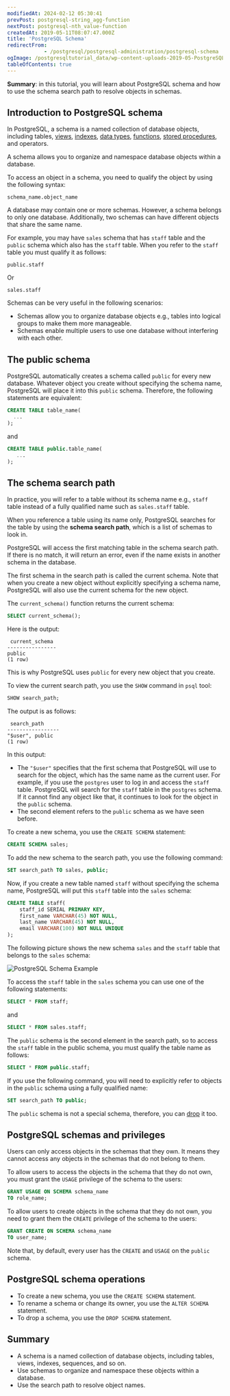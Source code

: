 ```yaml
---
modifiedAt: 2024-02-12 05:30:41
prevPost: postgresql-string_agg-function
nextPost: postgresql-nth_value-function
createdAt: 2019-05-11T08:07:47.000Z
title: 'PostgreSQL Schema'
redirectFrom: 
            - /postgresql/postgresql-administration/postgresql-schema
ogImage: /postgresqltutorial_data/wp-content-uploads-2019-05-PostgreSQL-Schema-Example.png
tableOfContents: true
---
```


**Summary**: in this tutorial, you will learn about PostgreSQL schema and how to use the schema search path to resolve objects in schemas.

## Introduction to PostgreSQL schema

In PostgreSQL, a schema is a named collection of database objects, including tables, [views](/postgresql/postgresql-views), [indexes](/postgresql/postgresql-indexes), [data types](/postgresql/postgresql-data-types), [functions](/postgresql/postgresql-plpgsql/postgresql-create-function), [stored procedures](/postgresql/postgresql-plpgsql/postgresql-create-procedure), and operators.

A schema allows you to organize and namespace database objects within a database.

To access an object in a schema, you need to qualify the object by using the following syntax:

```
schema_name.object_name
```

A database may contain one or more schemas. However, a schema belongs to only one database. Additionally, two schemas can have different objects that share the same name.

For example, you may have `sales` schema that has `staff` table and the `public` schema which also has the `staff` table. When you refer to the `staff` table you must qualify it as follows:

```
public.staff
```

Or

```
sales.staff
```

Schemas can be very useful in the following scenarios:

- Schemas allow you to organize database objects e.g., tables into logical groups to make them more manageable.
- Schemas enable multiple users to use one database without interfering with each other.

## The public schema

PostgreSQL automatically creates a schema called `public` for every new database. Whatever object you create without specifying the schema name, PostgreSQL will place it into this `public` schema. Therefore, the following statements are equivalent:

```sql
CREATE TABLE table_name(
  ...
);
```

and

```sql
CREATE TABLE public.table_name(
   ...
);
```

## The schema search path

In practice, you will refer to a table without its schema name e.g., `staff` table instead of a fully qualified name such as `sales.staff` table.

When you reference a table using its name only, PostgreSQL searches for the table by using the **schema search path**, which is a list of schemas to look in.

PostgreSQL will access the first matching table in the schema search path. If there is no match, it will return an error, even if the name exists in another schema in the database.

The first schema in the search path is called the current schema. Note that when you create a new object without explicitly specifying a schema name, PostgreSQL will also use the current schema for the new object.

The `current_schema()` function returns the current schema:

```sql
SELECT current_schema();
```

Here is the output:

```
 current_schema
----------------
public
(1 row)
```

This is why PostgreSQL uses `public` for every new object that you create.

To view the current search path, you use the `SHOW` command in `psql` tool:

```sql
SHOW search_path;
```

The output is as follows:

```
 search_path
-----------------
"$user", public
(1 row)
```

In this output:

- The `"$user"` specifies that the first schema that PostgreSQL will use to search for the object, which has the same name as the current user. For example, if you use the `postgres` user to log in and access the `staff` table. PostgreSQL will search for the `staff` table in the `postgres` schema. If it cannot find any object like that, it continues to look for the object in the `public` schema.
- The second element refers to the `public` schema as we have seen before.

To create a new schema, you use the `CREATE SCHEMA` statement:

```sql
CREATE SCHEMA sales;
```

To add the new schema to the search path, you use the following command:

```sql
SET search_path TO sales, public;
```

Now, if you create a new table named `staff` without specifying the schema name, PostgreSQL will put this `staff` table into the `sales` schema:

```sql
CREATE TABLE staff(
    staff_id SERIAL PRIMARY KEY,
    first_name VARCHAR(45) NOT NULL,
    last_name VARCHAR(45) NOT NULL,
    email VARCHAR(100) NOT NULL UNIQUE
);
```

The following picture shows the new schema `sales` and the `staff` table that belongs to the `sales` schema:

![PostgreSQL Schema Example](/postgresqltutorial_data/wp-content-uploads-2019-05-PostgreSQL-Schema-Example.png)

To access the `staff` table in the `sales` schema you can use one of the following statements:

```sql
SELECT * FROM staff;
```

and

```sql
SELECT * FROM sales.staff;
```

The `public` schema is the second element in the search path, so to access the `staff` table in the public schema, you must qualify the table name as follows:

```sql
SELECT * FROM public.staff;
```

If you use the following command, you will need to explicitly refer to objects in the `public` schema using a fully qualified name:

```sql
SET search_path TO public;
```

The `public` schema is not a special schema, therefore, you can [drop](/postgresql/postgresql-administration/postgresql-drop-schema) it too.

## PostgreSQL schemas and privileges

Users can only access objects in the schemas that they own. It means they cannot access any objects in the schemas that do not belong to them.

To allow users to access the objects in the schema that they do not own, you must grant the `USAGE` privilege of the schema to the users:

```sql
GRANT USAGE ON SCHEMA schema_name
TO role_name;
```

To allow users to create objects in the schema that they do not own, you need to grant them the `CREATE` privilege of the schema to the users:

```sql
GRANT CREATE ON SCHEMA schema_name
TO user_name;
```

Note that, by default, every user has the `CREATE` and `USAGE` on the `public` schema.

## PostgreSQL schema operations

- To create a new schema, you use the `CREATE SCHEMA` statement.
- To rename a schema or change its owner, you use the `ALTER SCHEMA` statement.
- To drop a schema, you use the `DROP SCHEMA` statement.

## Summary

- A schema is a named collection of database objects, including tables, views, indexes, sequences, and so on.
- Use schemas to organize and namespace these objects within a database.
- Use the search path to resolve object names.
